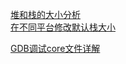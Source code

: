 [堆和栈的大小分析](https://blog.csdn.net/holybin/article/details/37344671)  
[在不同平台修改默认栈大小](https://blog.csdn.net/zgrjkflmkyc/article/details/41518425)

[GDB调试core文件详解](https://blog.csdn.net/u010889616/article/details/48815321)